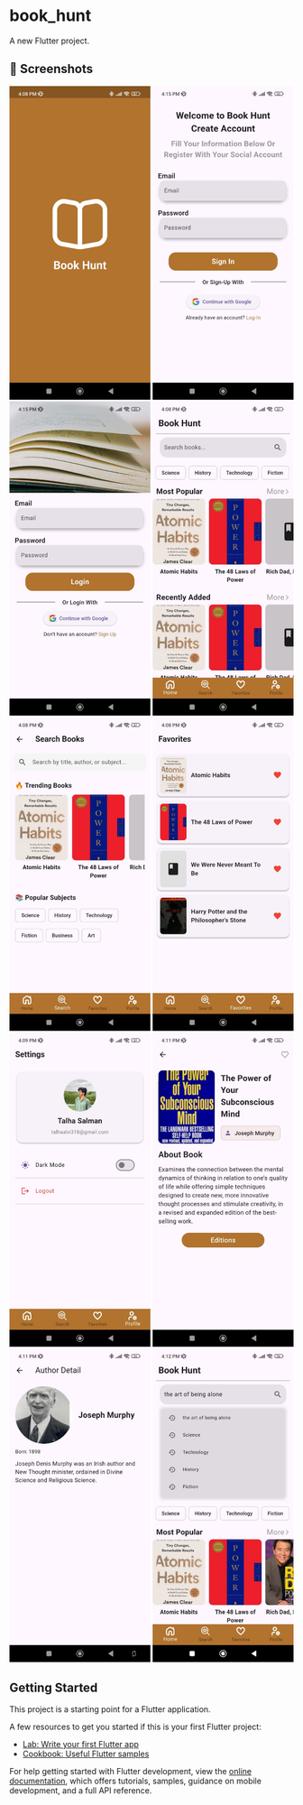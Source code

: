 # book_hunt

A new Flutter project.

## 📸 Screenshots

<a href="screenshots/splash_screen.jpg"><img src="screenshots/splash_screen.jpg" width="250"/></a>
<a href="screenshots/sign_up.jpg"><img src="screenshots/sign_up.jpg" width="250"/></a>
<a href="screenshots/login.jpg"><img src="screenshots/login.jpg" width="250"/></a>
<a href="screenshots/home.jpg"><img src="screenshots/home.jpg" width="250"/></a>
<a href="screenshots/search.jpg"><img src="screenshots/search.jpg" width="250"/></a>
<a href="screenshots/favorite.jpg"><img src="screenshots/favorite.jpg" width="250"/></a>
<a href="screenshots/profile.jpg"><img src="screenshots/profile.jpg" width="250"/></a>
<a href="screenshots/book_detail.jpg"><img src="screenshots/book_detail.jpg" width="250"/></a>
<a href="screenshots/author.jpg"><img src="screenshots/author.jpg" width="250"/></a>
<a href="screenshots/recent_search.jpg"><img src="screenshots/recent_search.jpg" width="250"/></a>




## Getting Started

This project is a starting point for a Flutter application.

A few resources to get you started if this is your first Flutter project:

- [Lab: Write your first Flutter app](https://docs.flutter.dev/get-started/codelab)
- [Cookbook: Useful Flutter samples](https://docs.flutter.dev/cookbook)

For help getting started with Flutter development, view the
[online documentation](https://docs.flutter.dev/), which offers tutorials,
samples, guidance on mobile development, and a full API reference.
